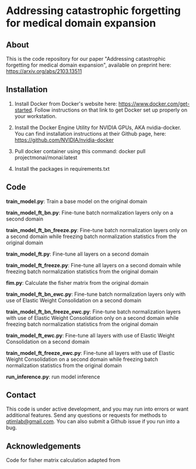 # Addressing catastrophic forgetting for medical domain expansion

## About

This is the code repository for our paper "Addressing catastrophic forgetting for medical domain expansion", available on preprint here: https://arxiv.org/abs/2103.13511

## Installation

1. Install Docker from Docker's website here: https://www.docker.com/get-started. Follow instructions on that link to get Docker set up properly on your workstation.

2. Install the Docker Engine Utility for NVIDIA GPUs, AKA nvidia-docker. You can find installation instructions at their Github page, here: https://github.com/NVIDIA/nvidia-docker

3. Pull docker container using this command: docker pull projectmonai/monai:latest

4. Install the packages in requirements.txt

## Code

**train_model.py**: Train a base model on the original domain

**train_model_ft_bn.py**: Fine-tune batch normalization layers only on a second domain

**train_model_ft_bn_freeze.py**: Fine-tune batch normalization layers only on a second domain while freezing batch normalization statistics from the original domain

**train_model_ft.py**: Fine-tune all layers on a second domain

**train_model_ft_freeze.py**: Fine-tune all layers on a second domain while freezing batch normalization statistics from the original domain


**fim.py**: Calculate the fisher matrix from the original domain

**train_model_ft_bn_ewc.py**: Fine-tune batch normalization layers only with use of Elastic Weight Consolidation on a second domain

**train_model_ft_bn_freeze_ewc.py**: Fine-tune batch normalization layers with use of Elastic Weight Consolidation only on a second domain while freezing batch normalization statistics from the original domain

**train_model_ft_ewc.py**: Fine-tune all layers with use of Elastic Weight Consolidation on a second domain

**train_model_ft_freeze_ewc.py**: Fine-tune all layers with use of Elastic Weight Consolidation on a second domain while freezing batch normalization statistics from the original domain


**run_inference.py**: run model inference

## Contact

This code is under active development, and you may run into errors or want additional features. Send any questions or requests for methods to qtimlab@gmail.com. You can also submit a Github issue if you run into a bug.

## Acknowledgements

Code for fisher matrix calculation adapted from 
